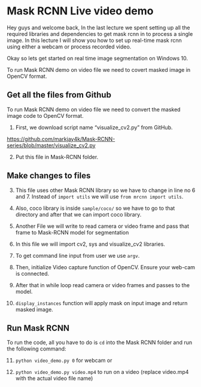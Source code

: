 # Mask RCNN Live video demo

Hey guys and welcome back, In the last lecture we spent setting up all the required libraries and dependencies to get mask rcnn in to process a single image. In this lecture I will show you how to set up real-time mask rcnn using either a webcam or process recorded video.

Okay so lets get started on real time image segmentation on Windows 10.


To run Mask RCNN demo on video file we need to covert masked image in OpenCV format.

## Get all the files from Github

To run Mask RCNN demo on video file we need to convert the masked image code to OpenCV format.

1.	First, we download script name “visualize_cv2.py” from GitHub. 

https://github.com/markjay4k/Mask-RCNN-series/blob/master/visualize_cv2.py

2.	Put this file in Mask-RCNN folder.

## Make changes to files

3.	This file uses other Mask RCNN library so we have to change in line no 6 and 7. Instead of ```import utils``` we will use ```from mrcnn import utils```.

4.	Also, coco library is inside ```sample/coco/``` so we have to go to that directory and after that we can import coco library.

5.	Another File we will write to read camera or video frame and pass that frame to Mask-RCNN model for segmentation

6.	In this file we will import cv2, sys and visualize_cv2 libraries.

7.	To get command line input from user we use ```argv```.

8.	Then, initialize Video capture function of OpenCV. Ensure your web-cam is connected.

9.	After that in while loop read camera or video frames and passes to the model.

10.	```display_instances``` function will apply mask on input image and return masked image.

## Run Mask RCNN 
To run the code, all you have to do is ```cd``` into the Mask RCNN folder and run the following command:

11.	```python video_demo.py 0```  for webcam or

12.	```python video_demo.py video.mp4```  to run on a video (replace video.mp4 with the actual video file name)


